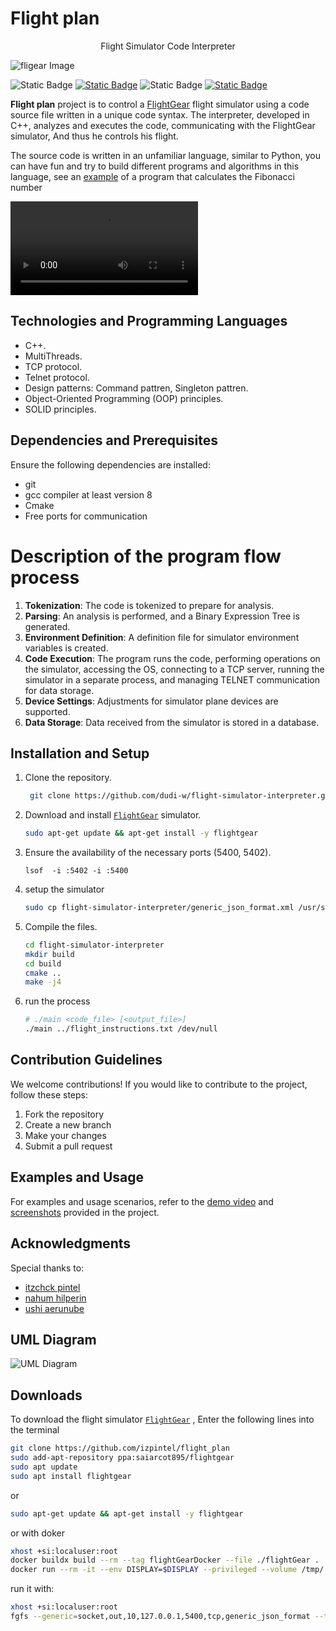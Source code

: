 # Flight plan

<p align="center">Flight Simulator Code Interpreter</p>

![fligear Image](https://github.com/izpintel/flight_plan/blob/dev%23dudi/code_review/project_logo.jpeg)

![Static Badge](https://img.shields.io/badge/Solution-C++17-blue.svg?style=flat&logo=c%2B%2B&logoColor=b0c0c0&labelColor=363D44)  [![Static Badge](https://img.shields.io/badge/Cmake-passing-green??style=flat&logo=cmake&logoColor=0da636&labelColor=363D44)](https://github.com/aregtech/areg-sdk/actions/workflows/cmake.yml)   ![Static Badge](https://img.shields.io/badge/OS-linux-orange??style=flat&logo=Linux&logoColor=b0c0c8&labelColor=363D44)  [![Static Badge](https://img.shields.io/badge/Docker-include-0d82a6??style=flat&logo=docker&logoColor=0d82a6&labelColor=363D44)](https://www.docker.com/)

**Flight plan** project is to control a [FlightGear](https://www.flightgear.org/) flight simulator using a code source file written in a unique code syntax. The interpreter, developed in C++, analyzes and executes the code, communicating with the FlightGear simulator, And thus he controls his flight.

The source code is written in an unfamiliar language, similar to Python, you can have fun and try to build different programs and algorithms in this language, see an [example](https://github.com/dudi-w/flight-simulator-interpreter/blob/dev%23dudi/code_review/fib_algo.txt) of a program that calculates the Fibonacci number

![](demo1.mp4)

<!-- The goal of this project is to control the [FlightGear](https://www.flightgear.org/) flight simulator using a custom code interpreter developed in C++. The source code written in an unfamiliar language, similar to Python, and communicates with the simulator to execute the specified operations. -->

## Technologies and Programming Languages

- C++.
- MultiThreads.
- TCP protocol.
- Telnet protocol.
- Design patterns: Command pattren, Singleton pattren.
- Object-Oriented Programming (OOP) principles.
- SOLID principles.

## Dependencies and Prerequisites

Ensure the following dependencies are installed:

- git
- gcc compiler at least version 8
- Cmake
- Free ports for communication

# Description of the program flow process

1. **Tokenization**: The code is tokenized to prepare for analysis.
2. **Parsing**: An analysis is performed, and a Binary Expression Tree is generated.
3. **Environment Definition**: A definition file for simulator environment variables is created.
4. **Code Execution**: The program runs the code, performing operations on the simulator, accessing the OS, connecting to a TCP server, running the simulator in a separate process, and managing TELNET communication for data storage.
5. **Device Settings**: Adjustments for simulator plane devices are supported.
6. **Data Storage**: Data received from the simulator is stored in a database.

## Installation and Setup

1. Clone the repository.
   ```bash
    git clone https://github.com/dudi-w/flight-simulator-interpreter.git
   ```
2. Download and install [`FlightGear`](https://www.flightgear.org/) simulator.
   ```sh
   sudo apt-get update && apt-get install -y flightgear
   ```
3. Ensure the availability of the necessary ports (5400, 5402).
   ```bsh
   lsof  -i :5402 -i :5400
   ```
4. setup the simulator
   ```sh
   sudo cp flight-simulator-interpreter/generic_json_format.xml /usr/share/games/flightgear/Protocol/generic_json_format.xml

   ```
5. Compile the files.
   ```sh
   cd flight-simulator-interpreter
   mkdir build
   cd build
   cmake ..
   make -j4
   ```
6. run the process
   ```sh
   # ./main <code_file> [<output_file>]
   ./main ../flight_instructions.txt /dev/null
   ```

## Contribution Guidelines

We welcome contributions! If you would like to contribute to the project, follow these steps:

1. Fork the repository
2. Create a new branch
3. Make your changes
4. Submit a pull request

## Examples and Usage

For examples and usage scenarios, refer to the [demo video](link_to_demo_video) and [screenshots](link_to_screenshots) provided in the project.

## Acknowledgments

Special thanks to:

- [itzchck pintel](https://github.com/izpintel)
- [nahum hilperin](https://github.com/nahumnahum)
- [ushi aerunube](https://github.com/ushi-ah)

## UML Diagram

![UML Diagram](https://github.com/izpintel/flight_plan/blob/dev%23dudi/code_review/UAV_Diagram.png)

## Downloads

To download the flight simulator [`FlightGear`](https://www.flightgear.org/) , Enter the following lines into the terminal

```sh
git clone https://github.com/izpintel/flight_plan
sudo add-apt-repository ppa:saiarcot895/flightgear
sudo apt update
sudo apt install flightgear
```

or

```sh
sudo apt-get update && apt-get install -y flightgear
```

or with doker

```sh
xhost +si:localuser:root
docker buildx build --rm --tag flightGearDocker --file ./flightGear .
docker run --rm -it --env DISPLAY=$DISPLAY --privileged --volume /tmp/.X11-unix:/tmp/.X11-unix flightGearDocker
```

run it with:

```sh
xhost +si:localuser:root
fgfs --generic=socket,out,10,127.0.0.1,5400,tcp,generic_json_format --telnet=socket,in,10,127.0.0.1,5402,tcp --httpd=8080
```
